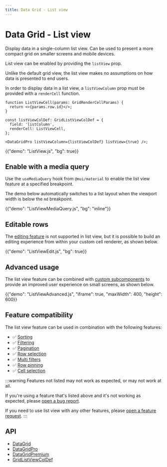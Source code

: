 ```yaml
---
title: Data Grid - List view
---
```


# Data Grid - List view [<span class="plan-pro"></span>](/x/introduction/licensing/#pro-plan 'Pro plan')

<p class="description">Display data in a single-column list view. Can be used to present a more compact grid on smaller screens and mobile devices.</p>

List view can be enabled by providing the `listView` prop.

Unlike the default grid view, the list view makes no assumptions on how data is presented to end users.

In order to display data in a list view, a `listViewColumn` prop must be provided with a `renderCell` function.

```tsx
function ListViewCell(params: GridRenderCellParams) {
  return <>{params.row.id}</>;
}

const listViewColDef: GridListViewColDef = {
  field: 'listColumn',
  renderCell: ListViewCell,
};

<DataGridPro listViewColumn={listViewColDef} listView={true} />;
```

{{"demo": "ListView.js", "bg": true}}

## Enable with a media query

Use the `useMediaQuery` hook from `@mui/material` to enable the list view feature at a specified breakpoint.

The demo below automatically switches to a list layout when the viewport width is below the `md` breakpoint.

{{"demo": "ListViewMediaQuery.js", "bg": "inline"}}

## Editable rows

The [editing feature](/x/react-data-grid/editing/) is not supported in list view, but it is possible to build an editing experience from within your custom cell renderer, as shown below.

{{"demo": "ListViewEdit.js", "bg": true}}

## Advanced usage

The list view feature can be combined with [custom subcomponents](/x/react-data-grid/components/) to provide an improved user experience on small screens, as shown below.

{{"demo": "ListViewAdvanced.js", "iframe": true, "maxWidth": 400, "height": 600}}

## Feature compatibility

The list view feature can be used in combination with the following features:

- ✅ [Sorting](/x/react-data-grid/sorting/)
- ✅ [Filtering](/x/react-data-grid/filtering/)
- ✅ [Pagination](/x/react-data-grid/pagination/)
- ✅ [Row selection](/x/react-data-grid/row-selection/)
- ✅ [Multi filters](/x/react-data-grid/filtering/multi-filters/) [<span class="plan-pro"></span>](/x/introduction/licensing/#pro-plan 'Pro plan')
- ✅ [Row pinning](/x/react-data-grid/row-pinning/) [<span class="plan-pro"></span>](/x/introduction/licensing/#pro-plan 'Pro plan')
- ✅ [Cell selection](/x/react-data-grid/cell-selection/) [<span class="plan-premium"></span>](/x/introduction/licensing/#premium-plan 'Premium plan')

:::warning
Features not listed may not work as expected, or may not work at all.

If you're using a feature that's listed above and it's not working as expected, please [open a bug report](https://github.com/mui/mui-x/issues/new?assignees=&labels=status%3A+waiting+for+maintainer%2Cbug+%F0%9F%90%9B&projects=&template=1.bug.yml).

If you need to use list view with any other features, please [open a feature request](https://github.com/mui/mui-x/issues/new?assignees=&labels=status%3A+waiting+for+maintainer%2Cnew+feature&projects=&template=2.feature.yml).
:::

## API

- [DataGrid](/x/api/data-grid/data-grid/)
- [DataGridPro](/x/api/data-grid/data-grid-pro/)
- [DataGridPremium](/x/api/data-grid/data-grid-premium/)
- [GridListViewColDef](/x/api/data-grid/grid-list-view-col-def/)
